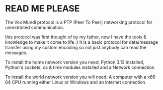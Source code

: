 # READ ME PLEASE
The Vox Mundi protocol is a PTP (Peer To Peer) networking protocol for unrestricted communication.

this protocol was first thought of by my father, now I have the tools & knowledge to make it come to life :)
It is a basic protocol for data/message transfer using my custom encoding so not just anybody can read the messages. 


To install the home network version you need:
Python 3.13 installed,
Python's sockets, os & time modules installed
and a Network connection.

To install the world network version you will need:
A computer with a x86-64 CPU running either Linux or Windows
and an internet connection.
